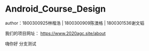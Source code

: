 # Android_Course_Design

author：1800300925林楷浩 | 1800300909陈澳格 | 1800301536谢文韬

我们的项目网址：
https://www.2020agc.site/about

嗨你好
分支测试
